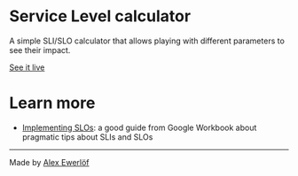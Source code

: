 # Service Level calculator

A simple SLI/SLO calculator that allows playing with different parameters to see their impact.

[See it live](https://slo.alexewerlof.com/)

# Learn more

* [Implementing SLOs](https://sre.google/workbook/implementing-slos/): a good guide from Google Workbook about pragmatic tips about SLIs and SLOs

---

Made by [Alex Ewerlöf](https://www.alexewerlof.com)